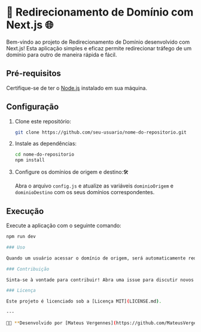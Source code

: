 # 🚀 Redirecionamento de Domínio com Next.js 🌐

Bem-vindo ao projeto de Redirecionamento de Domínio desenvolvido com Next.js! Esta aplicação simples e eficaz permite redirecionar tráfego de um domínio para outro de maneira rápida e fácil.

## Pré-requisitos

Certifique-se de ter o [Node.js](https://nodejs.org/) instalado em sua máquina.

## Configuração

1. Clone este repositório:

    ```bash
    git clone https://github.com/seu-usuario/nome-do-repositorio.git
    ```

2. Instale as dependências:

    ```bash
    cd nome-do-repositorio
    npm install
    ```

3. Configure os domínios de origem e destino:🛠️

    Abra o arquivo `config.js` e atualize as variáveis `dominioOrigem` e `dominioDestino` com os seus domínios correspondentes.

## Execução

Execute a aplicação com o seguinte comando:

```bash
npm run dev

### Uso

Quando um usuário acessar o domínio de origem, será automaticamente redirecionado para o domínio de destino. O redirecionamento é tratado de forma transparente e eficiente.

### Contribuição

Sinta-se à vontade para contribuir! Abra uma issue para discutir novos recursos ou correções de bugs.

### Licença

Este projeto é licenciado sob a [Licença MIT](LICENSE.md).

---

👨‍💻 **Desenvolvido por [Mateus Vergennes](https://github.com/MateusVergennes)** | ✨ Aproveite o Redirecionamento! ✨
